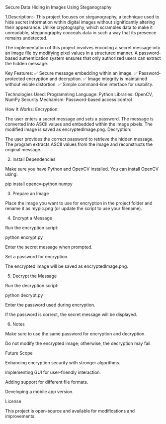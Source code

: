 Secure Data Hiding in Images Using Steganography


1.Description:-
This project focuses on steganography, a technique used to hide secret information within digital images without significantly altering their appearance. Unlike cryptography, which scrambles data to make it unreadable, steganography conceals data in such a way that its presence remains undetected.

The implementation of this project involves encoding a secret message into an image file by modifying pixel values in a structured manner. A password-based authentication system ensures that only authorized users can extract the hidden message.

Key Features:
✅ Secure message embedding within an image.
✅ Password-protected encryption and decryption.
✅ Image integrity is maintained without visible distortion.
✅ Simple command-line interface for usability.

Technologies Used:
Programming Language: Python
Libraries: OpenCV, NumPy
Security Mechanism: Password-based access control

How It Works:
Encryption:

The user enters a secret message and sets a password.
The message is converted into ASCII values and embedded within the image pixels.
The modified image is saved as encryptedImage.png.
Decryption:

The user provides the correct password to retrieve the hidden message.
The program extracts ASCII values from the image and reconstructs the original message.

2. Install Dependencies

Make sure you have Python and OpenCV installed. You can install OpenCV using:

pip install opencv-python numpy

3. Prepare an Image

Place the image you want to use for encryption in the project folder and rename it as mypic.png (or update the script to use your filename).

4. Encrypt a Message

Run the encryption script:

python encrypt.py

Enter the secret message when prompted.

Set a password for encryption.

The encrypted image will be saved as encryptedImage.png.

5. Decrypt the Message

Run the decryption script:

python decrypt.py

Enter the password used during encryption.

If the password is correct, the secret message will be displayed.

6. Notes

Make sure to use the same password for encryption and decryption.

Do not modify the encrypted image; otherwise, the decryption may fail.

Future Scope

Enhancing encryption security with stronger algorithms.

Implementing GUI for user-friendly interaction.

Adding support for different file formats.

Developing a mobile app version.

License

This project is open-source and available for modifications and improvements.

